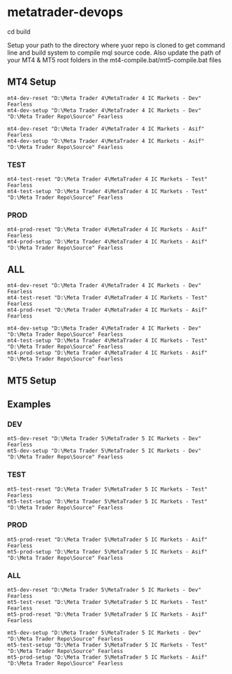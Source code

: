 # metatrader-devops


cd build

Setup your path to the directory where yuor repo is cloned to get command line and build system to compile
mql source code. Also update the path of your MT4 & MT5 root folders in the mt4-compile.bat/mt5-compile.bat files

## MT4 Setup

    mt4-dev-reset "D:\Meta Trader 4\MetaTrader 4 IC Markets - Dev" Fearless
    mt4-dev-setup "D:\Meta Trader 4\MetaTrader 4 IC Markets - Dev" "D:\Meta Trader Repo\Source" Fearless

    mt4-dev-reset "D:\Meta Trader 4\MetaTrader 4 IC Markets - Asif" Fearless
    mt4-dev-setup "D:\Meta Trader 4\MetaTrader 4 IC Markets - Asif" "D:\Meta Trader Repo\Source" Fearless

### TEST

    mt4-test-reset "D:\Meta Trader 4\MetaTrader 4 IC Markets - Test" Fearless
    mt4-test-setup "D:\Meta Trader 4\MetaTrader 4 IC Markets - Test" "D:\Meta Trader Repo\Source" Fearless

### PROD

    mt4-prod-reset "D:\Meta Trader 4\MetaTrader 4 IC Markets - Asif" Fearless
    mt4-prod-setup "D:\Meta Trader 4\MetaTrader 4 IC Markets - Asif" "D:\Meta Trader Repo\Source" Fearless

## ALL

    mt4-dev-reset "D:\Meta Trader 4\MetaTrader 4 IC Markets - Dev" Fearless
    mt4-test-reset "D:\Meta Trader 4\MetaTrader 4 IC Markets - Test" Fearless
    mt4-prod-reset "D:\Meta Trader 4\MetaTrader 4 IC Markets - Asif" Fearless

    mt4-dev-setup "D:\Meta Trader 4\MetaTrader 4 IC Markets - Dev" "D:\Meta Trader Repo\Source" Fearless
    mt4-test-setup "D:\Meta Trader 4\MetaTrader 4 IC Markets - Test" "D:\Meta Trader Repo\Source" Fearless
    mt4-prod-setup "D:\Meta Trader 4\MetaTrader 4 IC Markets - Asif" "D:\Meta Trader Repo\Source" Fearless

## MT5 Setup

## Examples

### DEV

    mt5-dev-reset "D:\Meta Trader 5\MetaTrader 5 IC Markets - Dev" Fearless
    mt5-dev-setup "D:\Meta Trader 5\MetaTrader 5 IC Markets - Dev" "D:\Meta Trader Repo\Source" Fearless

### TEST

    mt5-test-reset "D:\Meta Trader 5\MetaTrader 5 IC Markets - Test" Fearless
    mt5-test-setup "D:\Meta Trader 5\MetaTrader 5 IC Markets - Test" "D:\Meta Trader Repo\Source" Fearless

### PROD

    mt5-prod-reset "D:\Meta Trader 5\MetaTrader 5 IC Markets - Asif" Fearless
    mt5-prod-setup "D:\Meta Trader 5\MetaTrader 5 IC Markets - Asif" "D:\Meta Trader Repo\Source" Fearless

### ALL

    mt5-dev-reset "D:\Meta Trader 5\MetaTrader 5 IC Markets - Dev" Fearless
    mt5-test-reset "D:\Meta Trader 5\MetaTrader 5 IC Markets - Test" Fearless
    mt5-prod-reset "D:\Meta Trader 5\MetaTrader 5 IC Markets - Asif" Fearless

    mt5-dev-setup "D:\Meta Trader 5\MetaTrader 5 IC Markets - Dev" "D:\Meta Trader Repo\Source" Fearless
    mt5-test-setup "D:\Meta Trader 5\MetaTrader 5 IC Markets - Test" "D:\Meta Trader Repo\Source" Fearless
    mt5-prod-setup "D:\Meta Trader 5\MetaTrader 5 IC Markets - Asif" "D:\Meta Trader Repo\Source" Fearless
